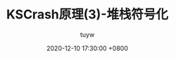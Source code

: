 ---
title: KSCrash原理(3)-堆栈符号化
author: tuyw
date: 2020-12-10 17:30:00 +0800
categories: [源码阅读, KSCrash]
tags: [KSCrash]
image: /assets/img/源码阅读/KSCrash/head.jpeg
---